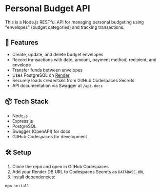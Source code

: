# Personal Budget API

This is a Node.js RESTful API for managing personal budgeting using "envelopes" (budget categories) and tracking transactions.

## 🚀 Features

- Create, update, and delete budget envelopes
- Record transactions with date, amount, payment method, recipient, and envelope
- Transfer funds between envelopes
- Uses PostgreSQL on [Render](https://render.com)
- Securely loads credentials from GitHub Codespaces Secrets
- API documentation via Swagger at `/api-docs`

## 📦 Tech Stack

- Node.js
- Express.js
- PostgreSQL
- Swagger (OpenAPI) for docs
- GitHub Codespaces for development

## 🛠 Setup

1. Clone the repo and open in GitHub Codespaces
2. Add your Render DB URL to Codespaces Secrets as `DATABASE_URL`
3. Install dependencies:

```bash
npm install
